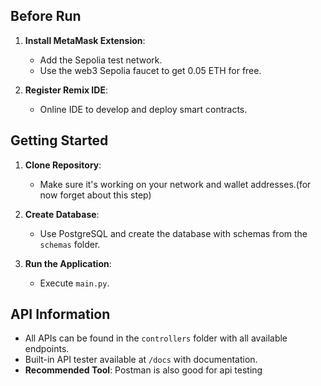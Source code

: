 ## Before Run

1. **Install MetaMask Extension**:
   - Add the Sepolia test network.
   - Use the web3 Sepolia faucet to get 0.05 ETH for free.

2. **Register Remix IDE**:
   - Online IDE to develop and deploy smart contracts.

## Getting Started

1. **Clone Repository**:
   - Make sure it's working on your network and wallet addresses.(for now forget about this step)

2. **Create Database**:
   - Use PostgreSQL and create the database with schemas from the `schemas` folder.

3. **Run the Application**:
   - Execute `main.py`.

## API Information

- All APIs can be found in the `controllers` folder with all available endpoints.
- Built-in API tester available at `/docs` with documentation.
- **Recommended Tool**: Postman is also good for api testing
